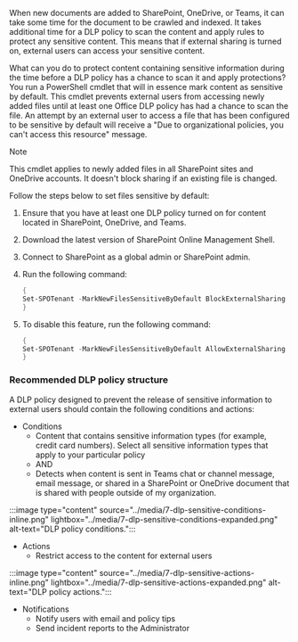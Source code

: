 When new documents are added to SharePoint, OneDrive, or Teams, it can take some time for the document to be crawled and indexed. It takes additional time for a DLP policy to scan the content and apply rules to protect any sensitive content. This means that if external sharing is turned on, external users can access your sensitive content.

What can you do to protect content containing sensitive information during the time before a DLP policy has a chance to scan it and apply protections? You run a PowerShell cmdlet that will in essence mark content as sensitive by default. This cmdlet prevents external users from accessing newly added files until at least one Office DLP policy has had a chance to scan the file. An attempt by an external user to access a file that has been configured to be sensitive by default will receive a "Due to organizational policies, you can't access this resource" message.

> [!NOTE]
> This cmdlet applies to newly added files in all SharePoint sites and OneDrive accounts. It doesn't block sharing if an existing file is changed.

Follow the steps below to set files sensitive by default:

1. Ensure that you have at least one DLP policy turned on for content located in SharePoint, OneDrive, and Teams.
1. Download the latest version of SharePoint Online Management Shell.
1. Connect to SharePoint as a global admin or SharePoint admin.
1. Run the following command:

    ```powershell
    {
    Set-SPOTenant -MarkNewFilesSensitiveByDefault BlockExternalSharing
    }
    ```

1. To disable this feature, run the following command:

    ```powershell
    {
    Set-SPOTenant -MarkNewFilesSensitiveByDefault AllowExternalSharing
    }
    ```

### Recommended DLP policy structure

A DLP policy designed to prevent the release of sensitive information to external users should contain the following conditions and actions:

- Conditions
  - Content that contains sensitive information types (for example, credit card numbers). Select all sensitive information types that apply to your particular policy
  - AND
  - Detects when content is sent in  Teams chat or channel message, email message, or shared in a SharePoint or OneDrive document that is shared with people outside of my organization.

:::image type="content" source="../media/7-dlp-sensitive-conditions-inline.png" lightbox="../media/7-dlp-sensitive-conditions-expanded.png" alt-text="DLP policy conditions.":::

- Actions
  - Restrict access to the content for external users

:::image type="content" source="../media/7-dlp-sensitive-actions-inline.png" lightbox="../media/7-dlp-sensitive-actions-expanded.png" alt-text="DLP policy actions.":::

- Notifications
  - Notify users with email and policy tips
  - Send incident reports to the Administrator
